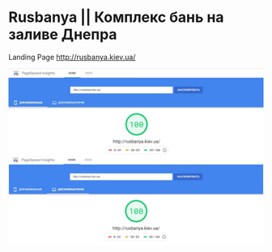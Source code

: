 # Rusbanya || Комплекс бань на заливе Днепра
Landing Page http://rusbanya.kiev.ua/

![Alt text](GooglePageSpeedTest.jpg?raw=true "GooglePageSpeedTest")
